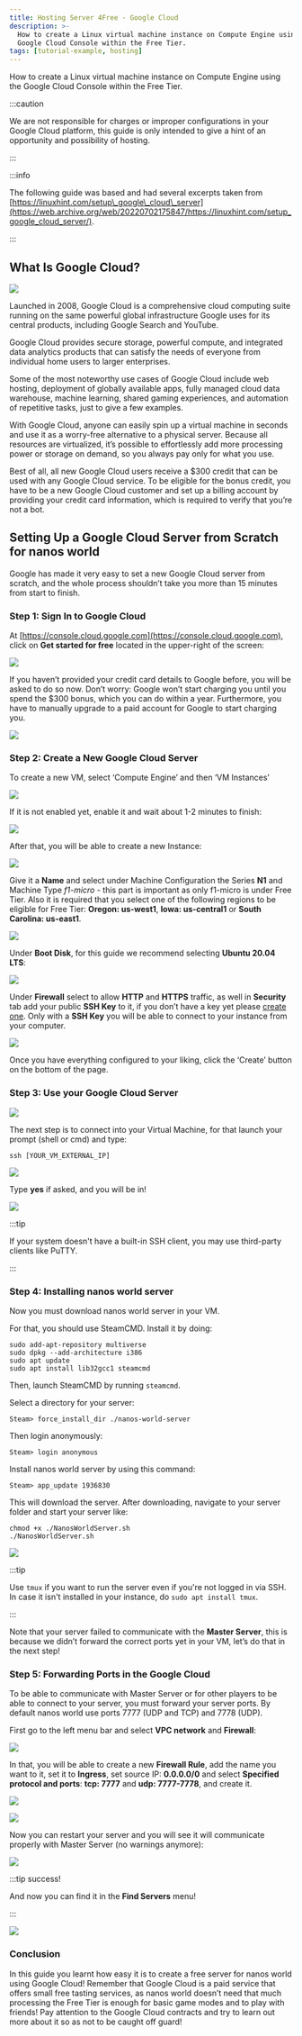 ```yaml
---
title: Hosting Server 4Free - Google Cloud
description: >-
  How to create a Linux virtual machine instance on Compute Engine using the
  Google Cloud Console within the Free Tier.
tags: [tutorial-example, hosting]
---
```



How to create a Linux virtual machine instance on Compute Engine using the Google Cloud Console within the Free Tier.

:::caution

We are not responsible for charges or improper configurations in your Google Cloud platform, this guide is only intended to give a hint of an opportunity and possibility of hosting.

:::

:::info

The following guide was based and had several excerpts taken from [https://linuxhint.com/setup\_google\_cloud\_server](https://web.archive.org/web/20220702175847/https://linuxhint.com/setup_google_cloud_server/).

:::

## What Is Google Cloud?

![](/img/docs/tutorials/hosting-4free-01.webp)

Launched in 2008, Google Cloud is a comprehensive cloud computing suite running on the same powerful global infrastructure Google uses for its central products, including Google Search and YouTube.

Google Cloud provides secure storage, powerful compute, and integrated data analytics products that can satisfy the needs of everyone from individual home users to larger enterprises.

Some of the most noteworthy use cases of Google Cloud include web hosting, deployment of globally available apps, fully managed cloud data warehouse, machine learning, shared gaming experiences, and automation of repetitive tasks, just to give a few examples.

With Google Cloud, anyone can easily spin up a virtual machine in seconds and use it as a worry-free alternative to a physical server. Because all resources are virtualized, it’s possible to effortlessly add more processing power or storage on demand, so you always pay only for what you use.

Best of all, all new Google Cloud users receive a $300 credit that can be used with any Google Cloud service. To be eligible for the bonus credit, you have to be a new Google Cloud customer and set up a billing account by providing your credit card information, which is required to verify that you’re not a bot.

## Setting Up a Google Cloud Server from Scratch for nanos world

Google has made it very easy to set a new Google Cloud server from scratch, and the whole process shouldn’t take you more than 15 minutes from start to finish.

### Step 1: Sign In to Google Cloud

At [https://console.cloud.google.com](https://console.cloud.google.com), click on **Get started for free** located in the upper-right of the screen:

![](/img/docs/tutorials/hosting-4free-02.webp)

If you haven’t provided your credit card details to Google before, you will be asked to do so now. Don’t worry: Google won’t start charging you until you spend the $300 bonus, which you can do within a year. Furthermore, you have to manually upgrade to a paid account for Google to start charging you.

![](/img/docs/tutorials/hosting-4free-03.webp)

### Step 2: Create a New Google Cloud Server

To create a new VM, select ‘Compute Engine’ and then ‘VM Instances’

![](/img/docs/tutorials/hosting-4free-04.webp)

If it is not enabled yet, enable it and wait about 1-2 minutes to finish:

![](/img/docs/tutorials/hosting-4free-05.webp)

After that, you will be able to create a new Instance:

![](/img/docs/tutorials/hosting-4free-06.webp)

Give it a **Name** and select under Machine Configuration the Series **N1** and Machine Type _f1-micro_ - this part is important as only f1-micro is under Free Tier. Also it is required that you select one of the following regions to be eligible for Free Tier: **Oregon: us-west1**, **Iowa: us-central1** or **South Carolina: us-east1**.

![](/img/docs/tutorials/hosting-4free-07.webp)

Under **Boot Disk**, for this guide we recommend selecting **Ubuntu 20.04 LTS**:

![](/img/docs/tutorials/hosting-4free-08.webp)

Under **Firewall** select to allow **HTTP** and **HTTPS** traffic, as well in **Security** tab add your public **SSH Key** to it, if you don’t have a key yet please [create one](https://docs.github.com/en/github/authenticating-to-github/generating-a-new-ssh-key-and-adding-it-to-the-ssh-agent). Only with a **SSH Key** you will be able to connect to your instance from your computer.

![](/img/docs/tutorials/hosting-4free-09.webp)

Once you have everything configured to your liking, click the ‘Create’ button on the bottom of the page.

### Step 3: Use your Google Cloud Server

![](/img/docs/tutorials/hosting-4free-10.webp)

The next step is to connect into your Virtual Machine, for that launch your prompt \(shell or cmd\) and type:

```shell
ssh [YOUR_VM_EXTERNAL_IP]
```

![](/img/docs/tutorials/hosting-4free-11.webp)

Type **yes** if asked, and you will be in!

![](/img/docs/tutorials/hosting-4free-12.webp)

:::tip

If your system doesn't have a built-in SSH client, you may use third-party clients like PuTTY.

:::

### Step 4: Installing nanos world server

Now you must download nanos world server in your VM.

For that, you should use SteamCMD. Install it by doing:

```shell
sudo add-apt-repository multiverse
sudo dpkg --add-architecture i386
sudo apt update
sudo apt install lib32gcc1 steamcmd
```

Then, launch SteamCMD by running `steamcmd`.

Select a directory for your server:

```shell
Steam> force_install_dir ./nanos-world-server
```

Then login anonymously:

```shell
Steam> login anonymous
```

Install nanos world server by using this command:

```shell
Steam> app_update 1936830
```

This will download the server. After downloading, navigate to your server folder and start your server like:

```shell
chmod +x ./NanosWorldServer.sh
./NanosWorldServer.sh
```

![](/img/docs/tutorials/hosting-4free-13.webp)

:::tip

Use `tmux` if you want to run the server even if you're not logged in via SSH. In case it isn't installed in your instance, do `sudo apt install tmux`.

:::

Note that your server failed to communicate with the **Master Server**, this is because we didn’t forward the correct ports yet in your VM, let’s do that in the next step!

### Step 5: Forwarding Ports in the Google Cloud

To be able to communicate with Master Server or for other players to be able to connect to your server, you must forward your server ports. By default nanos world use ports 7777 (UDP and TCP) and 7778 (UDP).

First go to the left menu bar and select **VPC network** and **Firewall**:

![](/img/docs/tutorials/hosting-4free-14.webp)

In that, you will be able to create a new **Firewall Rule**, add the name you want to it, set it to **Ingress**, set source IP: **0.0.0.0/0** and select **Specified protocol and ports**: **tcp: 7777** and **udp: 7777-7778**, and create it.

![](/img/docs/tutorials/hosting-4free-15.webp)

![](/img/docs/tutorials/hosting-4free-16.webp)

Now you can restart your server and you will see it will communicate properly with Master Server \(no warnings anymore\):

![](/img/docs/tutorials/hosting-4free-17.webp)

:::tip success!

And now you can find it in the **Find Servers** menu!

:::

![](/img/docs/tutorials/hosting-4free-18.webp)

### Conclusion

In this guide you learnt how easy it is to create a free server for nanos world using Google Cloud! Remember that Google Cloud is a paid service that offers small free tasting services, as nanos world doesn’t need that much processing the Free Tier is enough for basic game modes and to play with friends! Pay attention to the Google Cloud contracts and try to learn out more about it so as not to be caught off guard!

